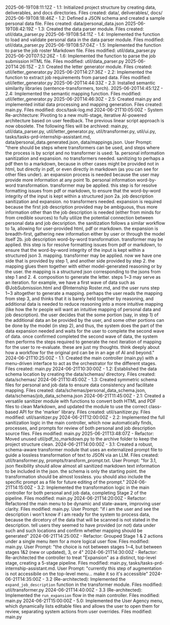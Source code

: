 2025-06-19T08:11:12Z - 1.1: Initialized project structure by creating data, deliverables, and docs directories. Files created: data/, deliverables/, docs/
2025-06-19T08:18:46Z - 1.2: Defined a JSON schema and created a sample personal data file. Files created: data/personal_data.json
2025-06-19T08:42:19Z - 1.3: Created the data parser module. Files created: util/data_parser.py
2025-06-19T08:54:11Z - 1.4: Implemented the function to load and validate personal data in the data parser module. Files modified: util/data_parser.py
2025-06-19T08:57:04Z - 1.5: Implemented the function to parse the job roster Markdown file. Files modified: util/data_parser.py
2025-06-20T07:52:26Z - 1.6: Implemented the function to parse the job submission HTML file. Files modified: util/data_parser.py
2025-06-20T14:26:15Z - 2.1: Created the letter generator module. Files created: util/letter_generator.py
2025-06-20T14:27:36Z - 2.2: Implemented the function to extract job requirements from parsed data. Files modified: util/letter_generator.py
2025-06-20T14:44:33Z - 2.3: Installed semantic similarity libraries (sentence-transformers, torch).
2025-06-20T14:45:12Z - 2.4: Implemented the semantic mapping function. Files modified: util/letter_generator.py
2025-06-20T14:46:30Z - 2.5: Created main.py and implemented initial data processing and mapping generation. Files created: main.py. Files modified: docs/task-log.md
2024-06-21T10:05:00Z - System Re-architecture: Pivoting to a new multi-stage, iterative AI-powered architecture based on user feedback. The previous linear script approach is now obsolete. The following files will be archived: main.py, util/data_parser.py, util/letter_generator.py, util/transformer.py, util/ui.py, tasks/tasks-prd-internship-assistant.md, data/personal_data.generated.json, data/mappings.json. User Prompt: "there should be steps where transformers can be used, and steps where the process is by script and no transformer is used: 1a. personal information sanitization and expansion. no transformers needed. sanitizing to perhaps a pdf then to a markdown, because in other cases might be provided not in html, but directly in pdf, or even directly in markdown (as you can see for other files under). an expansion process is needed because the user may provide more information at any point 1b. personal information word-by-word transformation. transformer may be applied. this step is for resolve formatting issues from pdf or markdown, to ensure that the word-by-word integrity of the input is kept within a structured json 2a. job description sanitization and expansion. no transformers needed. expansion is required because the first job description provided may be ambiguous, thus more information other than the job description is needed (either from minds for from credible sources) to fully utilize the potential connection between personal data and job decsription. the sanitization follows a similar workflow to 1a, allowing for user-provided html, pdf or markdown. the expansion is breadth-first, gathering new information either by user or through the model itself 2b. job description word-by-word transformation. transformer may be applied. this step is for resolve formatting issues from pdf or markdown, to ensure that the word-by-word integrity of the input is kept within a structured json 3. mapping. transformer may be applied. now we have one side that is provided by step 1, and another side provided by step 2. the mapping glues them together with either model-generated reasoning or by the user. the mapping is a structured json corresponding to the jsons from step 1 and 2. 4. composition to generate the letter. steps 1~3 may serve as an iteration. for example, we have a first wave of data such as @JobSubmission.html and @Internship Roster.md, and the user runs step 1~3 altogether to generate a mapping. perhaps the user reads the mapping from step 3, and thinks that it is barely held together by reasoning, and additional data is needed to reduce reasoning into a more intuitive mapping (like how the hr people will want an intuitive mapping of personal data and job description). the user decides that the some portion (say, in step 1) of the additional data an be provided by the user, and some other portions can be done by the model (in step 2), and thus, the system does the part of the data expansion needed and waits for the user to complete the second wave of data. once confirmed completed the second wave of data, the system then performs the steps required to generate the next iteration of mapping for the user to re-evaluate. these are just my thoughts. think deeply about how a workflow for the original prd can be in an age of AI and beyond."
2024-06-21T10:25:00Z - 1.1: Created the main controller (main.py) with a menu-driven interface to act as the orchestrator for the different stages. Files created: main.py
2024-06-21T10:30:00Z - 1.2: Established the data schema location by creating the data/schemas/ directory. Files created: data/schemas/
2024-06-21T10:45:00Z - 1.3: Created symmetric schema files for personal and job data to ensure data consistency and facilitate mapping. Files created: data/schemas/personal_data_schema.json, data/schemas/job_data_schema.json
2024-06-21T11:45:00Z - 2.1: Created a versatile sanitizer module with functions to convert both HTML and PDF files to clean Markdown, and updated the module to use the correct class-based API for the 'marker' library. Files created: util/sanitizer.py. Files modified: util/sanitizer.py
2024-06-21T12:00:00Z - 2.2: Implemented the full sanitization logic in the main controller, which now automatically finds, processes, and prompts for review of both personal and job description source files. Files modified: main.py
2025-06-21T13:48:07Z - Refactor: Moved unused util/pdf_to_markdown.py to the archive folder to keep the project structure clean.
2024-06-21T14:00:00Z - 3.1: Created a robust, schema-aware transformer module that uses an externalized prompt file to guide a lossless transformation of text to JSON via an LLM. Files created: util/transformer.py, prompts/transform_prompt.txt. User Prompt: "for 3.1, json flexibility should allow almost all sanitized markdown text information to be included in the json. the schema is only the starting point. the transformation should be almost lossless. you should also include the specific prompt as a file for future editing of the prompt."
2024-06-21T14:15:00Z - 3.2: Implemented the transformation logic in the main controller for both personal and job data, completing Stage 2 of the pipeline. Files modified: main.py
2024-06-21T14:20:00Z - Refactor: Refactored the main menu to be dynamic and state-aware, improving user clarity. Files modified: main.py. User Prompt: "if i am the user and see the description i won't know if i am ready for the system to process data, because the dircetory of the data that will be scanned is not stated in the description. tell users they seemed to have provided (or not) data under such and such locations and confirm whether mapping should be generated"
2024-06-21T14:25:00Z - Refactor: Grouped Stage 1 & 2 actions under a single menu item for a more logical user flow. Files modified: main.py. User Prompt: "the choice is not between stages 1~4, but between stages 1&2 (new or updated), 3, or 4"
2024-06-21T14:30:00Z - Refactor: Re-architected the controller to treat "Expansion" as a distinct, top-level stage, creating a 5-stage pipeline. Files modified: main.py, tasks/tasks-prd-internship-assistant.md. User Prompt: "currently this step of augmentation is not accessibile on the top-level menu... make it so it's accessible"
2024-06-21T14:35:00Z - 3.2 (Re-architected): Implemented the `expand_job_description` function in the transformer module. Files modified: util/transformer.py
2024-06-21T14:40:00Z - 3.3 (Re-architected): Implemented the `run_expansion` flow in the main controller. Files modified: main.py
2024-06-21T15:00:00Z - 5.0: Implemented the User Agency menu, which dynamically lists editable files and allows the user to open them for review, separating system actions from user overrides. Files modified: main.py
